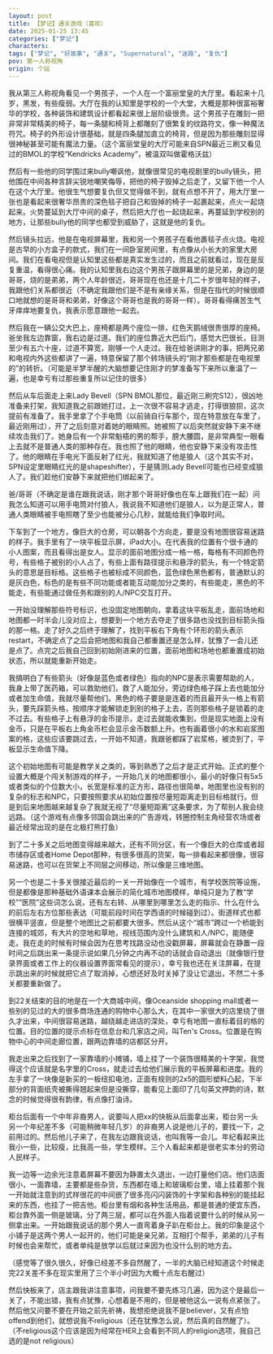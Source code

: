 ```yaml
---
layout: post
title: 【梦记】通关游戏（喜欢）
date: 2025-01-25 13:45
categories: ["梦记"]
characters: 
tags: ["梦记", "好故事", "通关", "Supernatural", "迷路", "复仇"]
pov: 第一人称视角
origin: 个站
---
```


我从第三人称视角看见一个男孩子，一个人在一个富丽堂皇的大厅里。看起来十几岁，黑发，有些瘦弱。大厅在我的认知里是学校的一个大堂，大概是那种很富裕奢华的学校，各种装饰和建筑设计都看起来很上层阶级很贵。这个男孩子在雕刻一把非常非常精美的椅子，每一条腿和椅背上都雕刻了很繁复的纹路符文，像一种魔法符咒。椅子的外形设计很基础，就是四条腿加直立的椅背，但是因为那些雕刻显得很神秘甚至可能有魔法力量。（这个富丽堂皇的大厅可能来自SPN最近三刷又看见过的BMOL的学校“Kendricks Academy”，被温双叫做霍格沃兹）

然后有一些他的同学围过来bully嘲讽他，就像很常见的电视剧里的bully镜头，把他围在中间各种言辞尖锐地嘲笑侮辱，把他的椅子毁掉之后走了，又留下他一个人在这个大厅里。他很生气想要复仇但又觉得做不到，就有点想不开了，用大厅里一张也是看起来很奢华昂贵的深色毯子把自己和毁掉的椅子一起裹起来，点火一起烧起来。火势蔓延到大厅中间的桌子，然后把大厅也一起烧起来，再蔓延到学校别的地方，让那些bully他的同学也都受到威胁了，这就是他的复仇。

然后镜头拉远，他是在电视屏幕里，我和另一个男孩子在看他裹毯子点火烧。电视是古早的小方盒子的款式，我们在一间卧室房间里，有点像从小长大的家里大房间。我们在看电视但是认知里这些都是真实发生过的，而且之前就看过，现在是反复重温，看得很心痛。我的认知里我右边这个男孩子跟屏幕里的是兄弟，身边的是哥哥，烧的是弟弟，两个人年龄很近，哥哥现在也还是十几二十岁很年轻的样子，我跟他们关系都很近（不确定我跟他们是不是有亲缘关系，但是在指代的时候很顺口地就想的是哥哥和弟弟，好像这个哥哥也是我的哥哥一样）。哥哥看得痛苦生气牙痒痒地要复仇，我表示愿意跟他一起去。

然后我在一辆公交大巴上，座椅都是两个座位一排，红色天鹅绒很贵很厚的座椅。爸坐我左边靠窗，我右边是过道。我们的座位靠近大巴后门，感觉大巴很长，目测至少有五六十座，过道不算宽，刚够一个人走过。我在给爸讲刚才的事，把两兄弟和电视内外这些都讲了一遍，特意保留了那个转场镜头的“刚才那些都是在电视里的”的转折。（可能是半梦半醒的大脑想要记住刚才的梦准备写下来所以重温了一遍，也是幸亏有过那些重复所以记住的很多）

然后从车后面走上来Lady Bevell（SPN BMOL那位，最近刚三刷完S12），很凶地准备来打架，我知道我之前跟她打过，上一次很不容易才逃走，打得很狼狈，这次提前有准备了。我手里拿了个手电筒（以前骑自行车那个，现在特意放在车里了，最近刚用过），开了之后刻意对着她的眼睛照。她被照了以后突然就安静下来不继续攻击我们了。她身后有一个非常魁梧的男的帮手，膀大腰圆，是非常典型一眼看上去就不是普通人类的那种存在。我也照了他的眼睛，他也安静下来没有攻击性了。他的眼睛在手电光下面反射了红光，我就知道了他是狼人（这个其实不对，SPN设定里眼睛红光的是shapeshifter），于是猜测Lady Bevell可能也已经变成狼人了。我们趁他们安静下来就把他们绑起来了。

爸/哥哥（不确定是谁在跟我说话，刚才那个哥哥好像也在车上跟我们在一起）问我怎么知道可以用手电筒对付狼人，我说我不知道他们是狼人，以为是正常人，普通人类眼睛被手电照瞎了至少也能被分心几秒，就能给我们争取时间。

下车到了一个地方，像巨大的仓房，可以朝各个方向走，要是没有地图很容易迷路的样子。我手里有了一块平板显示屏，iPad大小。在代表我的位置有个很卡通的小人图案，而且看得出是女人。显示的面前地图分成一格一格，每格有不同颜色符号，有些格子被别的小人占了，有些上面有路径提示和悬浮的箭头，有一个特定箭头的意思是目标格。这些格子也被标成不同颜色，蓝色绿色黑色都有，普通默认的是灰白色，标色的是有些不同功能或者能互动能加分之类的，有些能走，黑色的不能走，有些能通过做任务和跟别的人/NPC交互打开。

一开始没理解那些符号标识，也没固定地图朝向，拿着这块平板乱走，面前场地和地图都一时半会儿没对应上，想要到一个地方去夺走了很多路也没找到目标箭头指的那一格。走了好久之后终于理解了，找到平板右下角有个环形的箭头表示restart，不确定点了之后会把地图和我自己都重置还是怎么样，犹豫了一会儿还是点了。点完之后我自己回到初始刚进来的位置，面前地图和场地也都重置成初始状态，所以就能重新开始走。

我搞明白了有些箭头（好像是蓝色或者绿色）指向的NPC是表示需要帮助的人，我身上带了医药箱，可以救助他们，救了人能加分，旁边绿色格子踩上去也能加分或者加生命值，我就尽量帮他们。黑色的格子要是是连着的而且最开头一格上有箭头，要先踩箭头格，按顺序才能解锁走到别的格子上去，否则那些格子是锁着的走不过去。有些格子上有悬浮的金币提示，走过去就能收集到，但是现实地面上没有金币，只是在平板右上角金币栏会显示金币数额上升。也有画着很小的水和岩浆图案的格，这些应该要跳过去，一开始不知道，我跟爸都踩了岩浆格，被烫到了，平板显示生命值下降。

这个初始地图有可能是教学关之类的，等到熟悉了之后才是正式开始。正式的整个设置大概是个闯关制游戏的样子，一开始几关的地图都很小，最小的好像只有5x5或者类似的个位数大小，长宽是标准的正方形，路径也很简单，地图里也没有别的复杂的标志和NPC，只要按照要求从初始位置按尽量短距离走到目标格就行。但是到后来地图越来越复杂了我就无视了“尽量短距离”这条要求，为了帮别人我会绕远路。（这个游戏有点像多邻国会跳出来的广告游戏，转圈控制主角经营农场或者最近经常出现的是在北极打熊打鱼）

到了二十多关之后地图变得越来越大，还有不同分区，有一个像巨大的仓库或者超市储存区或者Home Depot那种，有很多很高的货架，每一排看起来都很像，很容易迷路，也可以在货架上不同层之间移动，所以像是三维地图。

另一个也是二十多关很接近最后的一关一开始像在一个城市，有学校医院等设施，但是都像是那种基础外语课本会展示的简化城市地图模样，单纯只是为了教“学校”“医院”这些词怎么说，还有左右转、从哪里到哪里怎么走的指示、什么在什么的前后左右方位那些表达（可能前段时间在学西语的时候碰到过）。街道样式也都很横平竖直，但是整个地图比之前都要大很多。然后从这个“城市”跨过一个桥能到连接的城郊，有大片的空地和草地，视线范围内没什么建筑和人/NPC，能随便走。我在走的时候有时候会因为在思考找路没动也没戳屏幕，屏幕就会在静置一段时间之后跳出来一条提示说如果几分钟之内再不动的话就会自动退出（就像银行登录界面或者工作上的仪器设置界面常看见的提示），幸亏我也还在关注屏幕，在提示跳出来的时候就把它点了取消掉，心想还好及时关掉了没让它退出，不然二十多关都要重新做了。

到22关结束的目的地是在一个大商城中间，像Oceanside shopping mall或者一些别的见过的大的很多商场连通的购物中心那么大，在其中一家很大的店里绕了很久才出来，中间很容易迷路，越绕越走进店的深处，幸亏有地图一直标着目的格的位置。目的位置的提示点标在信息台和几家店之间，叫Ten's Cross。位置是在购物中心的中间走廊位置，跟两边靠墙的店都区分开。

我走出来之后找到了一家靠墙的小摊铺，墙上挂了一个装饰很精美的十字架，我觉得这个应该就是名字里的Cross，就走过去给他们展示我的平板屏幕和进度。我的左手拿了一块像是新买的一板纽扣电池，正面有规则的2x5的圆形塑料凸起，下半部分的背面纸壳被撕得翘起来但是没撕穿，能看见上面印了几句英文押韵的诗，默念的时候觉得很有韵律，有点像打油诗。

柜台后面有一个中年非裔男人，说要叫人把xx的快板从后面拿出来，柜台另一头另一个年纪差不多（可能稍微年轻几岁）的非裔男人说是他儿子的，要找一下，之前用过的。然后他儿子来了，在我左边跟我说话，也叫我等一会儿。年纪看起来比我小一些，比较瘦，比我高一些，学生模样。三个人看起来都是很老实本分的劳动人民样子。

我一边等一边余光注意着屏幕不要因为静置太久退出，一边打量他们店。他们店面很小，一面靠墙，主要都是些杂货，东西都在墙上和玻璃柜台里，墙上挂着那个我一开始就注意到的式样很花的中间嵌了很多亮闪闪装饰的十字架和各种别的能挂起来的东西，也挂了一把吉他。柜台里有烟和各种生活用品，都是普通的便宜东西，柜台靠外面一侧是玻璃，分了两三层，都可以在外面人指着说要什么的时候从另一侧拿出来。一开始跟我说话的那个男人一直弯着身子趴在柜台上。我的印象是这个小铺子是这两个男人一起开的，他们可能是亲兄弟，互相打个帮手，弟弟的儿子有时候也会来帮忙，或者单纯是放学以后就过来因为也没什么别的地方去。

（感觉等了很久很久，好像已经差不多自然醒了，一半的大脑已经知道这个时候走完22关差不多在现实里用了三个半小时因为大概十点左右醒过）

然后快板来了，店主跟我讲注意事项，问我要不要先练习几遍，因为这个是最后一关了，不能出错，我有点犹豫，心想着是不用的，但是被他这么一说有点紧张了。然后他又问要不要在开始之前先祈祷，我想拒绝说我不是believer，又有点怕offend到他们，就想说我不religious（还在犹豫怎么说，然后真的自然醒了）。（不religious这个应该是因为经常在HER上会看到不同人的religion选项，我自己选的是not religious）
